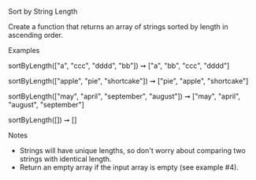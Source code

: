 Sort by String Length

Create a function that returns an array of strings sorted by length in ascending order.

Examples

sortByLength(["a", "ccc", "dddd", "bb"]) ➞ ["a", "bb", "ccc", "dddd"]

sortByLength(["apple", "pie", "shortcake"]) ➞ ["pie", "apple", "shortcake"]

sortByLength(["may", "april", "september", "august"]) ➞ ["may", "april", "august", "september"]

sortByLength([]) ➞ []

Notes

* Strings will have unique lengths, so don't worry about comparing two strings with identical length.
* Return an empty array if the input array is empty (see example #4).